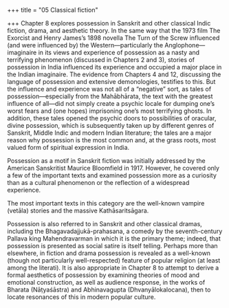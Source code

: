 +++
title = "05 Classical fiction"

+++
Chapter 8 explores possession in Sanskrit and other classical Indic fiction, drama, and aesthetic theory. In the same way that the 1973 film The Exorcist and Henry James’s 1898 novella The Turn of the Screw influenced (and were influenced by) the Western—particularly the Anglophone—imaginaire in its views and experience of possession as a nasty and terrifying phenomenon (discussed in Chapters 2 and 3), stories of possession in India influenced its experience and occupied a major place in the Indian imaginaire. The evidence from Chapters 4 and 12, discussing the language of possession and extensive demonologies, testifies to this. But the influence and experience was not all of a “negative” sort, as tales of possession—especially from the Mahābhārata, the text with the greatest influence of all—did not simply create a psychic locale for dumping one’s worst fears and (one hopes) imprisoning one’s most terrifying ghosts. In addition, these tales opened the psychic doors to possibilities of oracular, divine possession, which is subsequently taken up by different genres of Sanskrit, Middle Indic and modern Indian literature; the tales are a major reason why possession is the most common and, at the grass roots, most valued form of spiritual expression in India.

Possession as a motif in Sanskrit fiction was initially addressed by the American Sanskritist Maurice Bloomfield in 1917. However, he covered only a few of the important texts and examined possession more as a curiosity than as a cultural phenomenon or the reflection of a widespread experience. 

The most important texts in this category are the well-known vampire (vetāla) stories and the massive Kathāsaritsāgara. 

Possession is also referred to in Sanskrit and other classical dramas, including the Bhagavadajjukā-prahasana, a comedy by the seventh-century Pallava king Mahendravarman in which it is the primary theme; indeed, that possession is presented as social satire is itself telling. Perhaps more than elsewhere, in fiction and drama possession is revealed as a well-known (though not particularly well-respected) feature of popular religion (at least among the literati). It is also appropriate in Chapter 8 to attempt to derive a formal aesthetics of possession by examining theories of mood and emotional construction, as well as audience response, in the works of Bharata (Nāṭyaśāstra) and Abhinavagupta (Dhvanyālokalocana), then to locate resonances of this in modern popular culture.
